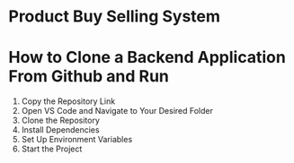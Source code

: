 # Product Buy Selling System


<h1>How to Clone a Backend Application From Github and Run</h1>
<ol>
    <li>Copy the Repository Link</li>
    <li>Open VS Code and Navigate to Your Desired Folder</li>
    <li>Clone the Repository</li>
    <li> Install Dependencies</li>
    <li>Set Up Environment Variables</li>
    <li>Start the Project</li>
</ol>

